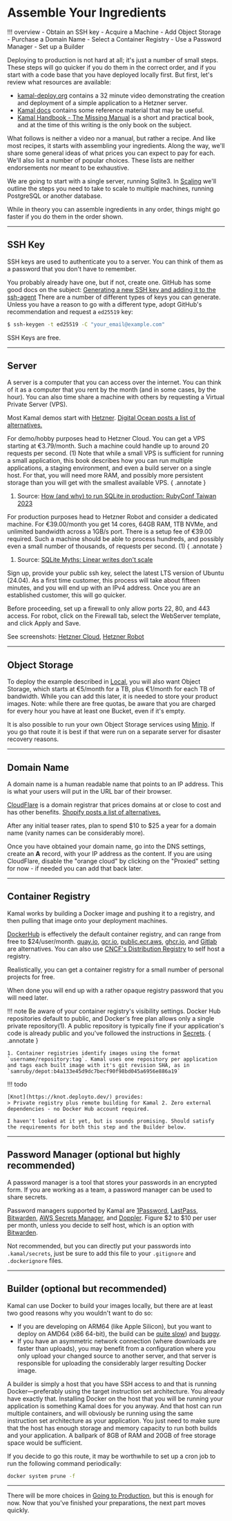 # Assemble Your Ingredients

!!! overview
    - Obtain an SSH key
    - Acquire a Machine
    - Add Object Storage
    - Purchase a Domain Name
    - Select a Container Registry
    - Use a Password Manager
    - Set up a Builder

Deploying to production is not hard at all; it's just a number of small steps. These steps will go quicker if you do them in the correct order, and if you start with a code base that you have deployed locally first.
But first, let's review what resources are available:

- [kamal-deploy.org](https://kamal-deploy.org/) contains a 32 minute video demonstrating the creation and deployment of a simple application to a Hetzner server.
- [Kamal docs](https://kamal-deploy.org/docs/) contains some reference material that may be useful.
- [Kamal Handbook - The Missing Manual](https://kamalmanual.com/handbook/) is a short and practical book, and at the time of this writing is the only book on the subject.

What follows is neither a video nor a manual, but rather a recipe. And like most recipes, it starts with assembling your ingredients. Along the way, we'll share some general ideas of what prices you can expect to pay for each.
We'll also list a number of popular choices. These lists are neither endorsements nor meant to be exhaustive.

We are going to start with a single server, running Sqlite3. In [Scaling](Scaling.md) we'll outline the steps you need to take to scale to multiple machines, running PostgreSQL or another database.

While in theory you can assemble ingredients in any order, things might go faster if you do them in the order shown.

---

## SSH Key

SSH keys are used to authenticate you to a server. You can think of them as a password that you don't have to remember.

You probably already have one, but if not, create one. GitHub has some good docs on the subject:
[Generating a new SSH key and adding it to the ssh-agent](https://docs.github.com/en/authentication/connecting-to-github-with-ssh/generating-a-new-ssh-key-and-adding-it-to-the-ssh-agent)
There are a number of different types of keys you can generate. Unless you have a reason to go with a different type, adopt GitHub's recommendation and request a `ed25519` key:

```sh
$ ssh-keygen -t ed25519 -C "your_email@example.com"
```

SSH Keys are free.

---

## Server

A server is a computer that you can access over the internet. You can think of it as a computer that you rent by the month (and in some cases, by the hour).
You can also time share a machine with others by requesting a Virtual Private Server (VPS).

Most Kamal demos start with [Hetzner](https://www.hetzner.com/).
[Digital Ocean posts a list of alternatives.](https://www.digitalocean.com/resources/articles/hetzner-alternatives)

For demo/hobby purposes head to Hetzner Cloud. You can get a VPS starting at €3.79/month. Such a machine could handle up to around 20 requests per second. (1)
Note that while a small VPS is sufficient for running a small application, this book describes how you can run multiple applications, a staging environment, and even a build server on a single host.
For that, you will need more RAM, and possibly more persistent storage than you will get with the smallest available VPS.
{ .annotate }

1. Source: [How (and why) to run SQLite in production: RubyConf Taiwan 2023](https://fractaledmind.github.io/2023/12/23/rubyconftw/)

For production purposes head to Hetzner Robot and consider a dedicated machine. For €39.00/month you get 14 cores, 64GB RAM, 1TB NVMe, and unlimited bandwidth across a 1GB/s port. There is a setup fee of €39.00 required.
Such a machine should be able to process hundreds, and possibly even a small number of thousands, of requests per second. (1)
{ .annotate }

1. Source: [SQLite Myths: Linear writes don't scale ](https://fractaledmind.github.io/2023/12/05/sqlite-myths-linear-writes-do-not-scale/)

Sign up, provide your public ssh key, select the latest LTS version of Ubuntu (24.04). As a first time customer, this process will take about fifteen minutes, and you will end up with an IPv4 address. Once you are an established customer, this will go quicker.

Before proceeding, set up a firewall to only allow ports 22, 80, and 443 access.  For robot, click on the Firewall tab, select the WebServer template, and click Apply and Save.

See screenshots: [Hetzner Cloud](Assemble/Hetzner/Cloud.md), [Hetzner Robot](Assemble/Hetzner/Robot.md)

---

## Object Storage

To deploy the example described in [Local](Local.md), you will also want Object Storage, which starts at €5/month for a TB, plus €1/month for each TB of bandwidth. While you can add this later, it is needed to store your product images.
Note: while there are free quotas, be aware that you are charged for every hour you have at least one Bucket, even if it's empty.

It is also possible to run your own Object Storage services using [Minio](https://min.io/). If you go that route it is best if that were run on a separate server for disaster recovery reasons.

---

## Domain Name

A domain name is a human readable name that points to an IP address. This is what your users will put in the URL bar of their browser.

[CloudFlare](https://www.cloudflare.com/products/registrar/) is a domain registrar that prices domains at or close to cost and has other benefits.
[Shopify posts a list of alternatives.](https://www.shopify.com/blog/best-domain-registrars#)

After any initial teaser rates, plan to spend $10 to $25 a year for a domain name (vanity names can be considerably more).

Once you have obtained your domain name, go into the DNS settings, create an **A** record, with your IP address as the content.
If you are using CloudFlare, disable the "orange cloud" by clicking on the "Proxied" setting for now - if needed you can add that back later.

---

## Container Registry

Kamal works by building a Docker image and pushing it to a registry, and then pulling that image onto your deployment machines.

[DockerHub](https://hub.docker.com/) is effectively the default container registry, and can range from free to $24/user/month.
[quay.io](https://quay.io/),
[gcr.io](https://cloud.google.com/artifact-registry/docs),
[public.ecr.aws](https://gallery.ecr.aws/),
[ghcr.io](https://docs.github.com/en/packages/working-with-a-github-packages-registry/working-with-the-container-registry), and
[Gitlab](https://docs.gitlab.com/ee/user/packages/container_registry/)
are alternatives. You can also use [CNCF's Distribution Registry](https://distribution.github.io/distribution/) to self host a registry.

Realistically, you can get a container registry for a small number of personal projects for free.

When done you will end up with a rather opaque registry password that you will need later.

!!! note
    Be aware of your container registry's visibility settings. Docker Hub repositories default to public, and Docker's free plan allows only a single private repository(1). A public repository is typically fine if your application's code is already public and you've followed the instructions in [Secrets](Secrets.md).
    { .annotate }

    1. Container registries identify images using the format `username/repository:tag`. Kamal uses one repository per application and tags each built image with it's git revision SHA, as in `samruby/depot:b4a133e45d9dc7becf90f98bd045a6956e886a19`

!!! todo

    [Knot](https://knot.deployto.dev/) provides:
    > Private registry plus remote building for Kamal 2. Zero external dependencies - no Docker Hub account required.

    I haven't looked at it yet, but is sounds promising. Should satisfy the requirements for both this step and the Builder below.

---

## Password Manager (optional but highly recommended)

A password manager is a tool that stores your passwords in an encrypted form. If you are working as a team, a password manager can be used to share secrets.

Password managers supported by Kamal are [1Password](https://1password.com/),
[LastPass](https://www.lastpass.com/),
[Bitwarden](https://bitwarden.com/),
[AWS Secrets Manager](https://aws.amazon.com/secrets-manager/),
and [Doppler](https://www.doppler.com/).
Figure $2 to $10 per user per month, unless you decide to self host, which is an option with [Bitwarden](https://bitwarden.com/help/self-host-an-organization/).

Not recommended, but you can directly put your passwords into `.kamal/secrets`, just be sure to add this file to your `.gitignore` and `.dockerignore` files.

---

## Builder (optional but recommended)

Kamal can use Docker to build your images locally, but there are at least two good reasons why you wouldn't want to do so:

- If you are developing on ARM64 (like Apple Silicon), but you want to deploy on AMD64 (x86 64-bit), the build can be [quite slow](https://kamal-deploy.org/docs/configuration/builder-examples/#using-remote-builder-for-single-arch)) and [buggy](https://github.com/docker/for-mac/issues/5342#issuecomment-779133157).
- If you have an asymmetric network connection (where downloads are faster than uploads), you may benefit from a configuration where you only upload your changed source to another server, and that server is responsible for uploading the considerably larger resulting Docker image.

A builder is simply a host that you have SSH access to and that is running Docker—preferably using the target instruction set architecture. You already have exactly that. Installing Docker on the host that you will be running your application is something Kamal does for you anyway. And that host can run multiple containers, and will obviously be running using the same instruction set architecture as your application. You just need to make sure that the host has enough storage and memory capacity to run both builds and your application. A ballpark of 8GB of RAM and 20GB of free storage space would be sufficient.

If you decide to go this route, it may be worthwhile to set up a cron job to run the following command periodically:

```sh
docker system prune -f
```

---

There will be more choices in [Going to Production](Secure.md), but this is enough for now.
Now that you've finished your preparations, the next part moves quickly.
